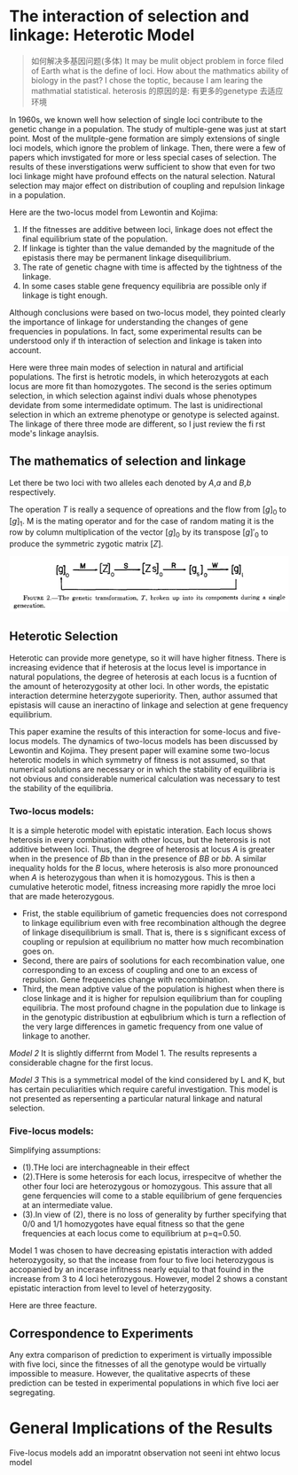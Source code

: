 # The interaction of selection and linkage: Heterotic Model

> 如何解决多基因问题(多体)
> It may be mulit object problem in force filed of Earth
> what is the define of loci.
> How about the mathmatics ability of biology in the past?
> I chose the toptic, because I am learing the mathmatial statistical.
> heterosis 的原因的是: 有更多的genetype 去适应环境

In 1960s, we known well how selection of single loci contribute to the genetic 
change in a population. The study of multiple-gene was just at start point. 
Most of the mulitple-gene formation are simply extensions of single loci models, 
which ignore the problem of linkage. Then, there were a few of papers which
invstigated for more or less special cases of selection. The results of these
inverstigations werw sufficient to show that even for two loci linkage might have
profound effects on the natural selection. Natural selection may major effect on
distribution of coupling and repulsion linkage in a population.

Here are the two-locus model from Lewontin and Kojima:
1. If the fitnesses are additive between loci, linkage does not effect the final
equilibrium state of the population.
2. If linkage is tighter than the value demanded by the magnitude of the epistasis
there may be permanent linkage disequilibrium.
3. The rate of genetic chagne with time is affected by the tightness of the
linkage.
4. In some cases stable gene frequency equilibria are possible only if linkage
is tight enough.

Although conclusions were based on two-locus model, they pointed clearly the 
importance of linkage for understanding the changes of gene frequencies in
populations. In fact, some experimental results can be understood
only if th interaction of selection and linkage is taken into account.

Here were three main modes of selection in natural and artificial populations.
The first is hetrotic models, in which heterozygots at each locus are more fit
than homozygotes. The second is the series optimum selection, in which selection
against indivi duals whose phenotypes devidate from some intermedidate optimum.
The last is unidirectional selection in which an extreme phenotype or genotype
is selected against. The linkage of there three mode are different, so I just
review the fi rst mode's linkage anaylsis.


## The mathematics of selection and linkage
Let there be two loci with two alleles each denoted by _A_,_a_ and _B_,_b_
respectively.

The operation _T_ is really a sequence of opreations and the flow from $[g]_0$
to $[g]_1$. M is the mating operator and for the case of random mating it is
the row by column multiplication of the vector $[g]_0$ by its transpose $[g]'_0$
to produce the symmetric zygotic matrix $[Z]$. 

![Broken up genetic transformation into its components](img/figure2.png)

## Heterotic Selection
Heterotic can provide more genetype, so it will have higher fitness.
There is increasing evidence that if heterosis at the locus level is importance
in natural populations, the degree of heterosis at each locus is a fucntion of the
amount of heterozygosity at other loci. In other words, the epistatic interaction
determine heterzygote superiority. Then, author assumed that epistasis will cause
an ineractino of linkage and selection at gene frequency equilibrium.

This paper examine the results of this interaction for some-locus and five-locus 
models.
The dynamics of two-locus models has been  discussed by Lewontin and 
Kojima. They present paper will examine some two-locus heterotic models in which
symmetry of fitness is not assumed, so that numerical solutions are necessary
or in which the stability of equilibria is not obvious and considerable 
numerical calculation was necessary to test the stability of the equilibria.

### Two-locus models:

It is a simple heterotic model with epistatic interation. Each locus shows
heterosis in every combination with other locus, but the heterosis is not 
additive between loci. Thus, the degree of heterosis at locus _A_ is greater
when in the presence of _Bb_ than in the presence of _BB_ or _bb_. A similar
inequality holds for the _B_ locus, where heterosis is also more pronounced
when _A_ is heterozygous than when it is homozygous. This is then a 
cumulative heterotic model, fitness increasing more rapidly the mroe loci that
are made heterozygous.

- Frist, the stable equilibrium of gametic frequencies does not correspond to
linkage equilibrium even with free recombination although the degree of linkage
disequilibrium is small. That is, there is s significant excess of coupling or
repulsion at equilibrium no matter how much recombination goes on.
- Second, there are pairs of soolutions for each recombination value, one 
corresponding to an excess of coupling and one to an excess of repulsion. Gene
frequencies change with recombination.
- Third, the mean adptive value of the population is highest when there is close
linkage and it is higher for repulsion equilibrium than for coupling equilibria.
The most profound chagne in the population due to linkage is in the genotypic
distribustion at eqbulibrium which is turn a reflection of the very large 
differences in gametic frequency from one value of linkage to another.

*Model  2*
It is slightly differrnt from Model 1. The results represents a considerable 
chagne for the first locus.

*Model 3*
This is a symmetrical model of the kind considered by L and K, but has certain
peculiarities which require careful investigation. This model is not presented
as repersenting a particular natural linkage and natural selection.

### Five-locus models:
Simplifying assumptions:
- (1).THe loci are interchagneable in their effect
- (2).THere is some heterosis for each locus, irrespecitve of whether the other
four loci are heterozygous or homozygous. This assure that all gene ferquencies
will come to a stable equilibrium of gene ferquencies at an intermediate value.
- (3).In view of (2), there is no loss of generality by further specifying that
0/0 and 1/1 homozygotes have equal fitness so that the gene frequencies at each
locus come to equilibrium at p=q=0.50.

Model 1 was chosen to have decreasing epistatis interaction with added
heterozygosity, so that the incease from four to five loci heterozygous is 
accopanied by an incerase infitness nearly equial to that fouind in the increase
from 3 to 4 loci heterozygous. However, model 2 shows a constant epistatic 
interaction from level to level of heterzygosity.

Here are three feacture.

## Correspondence to Experiments
Any extra comparison of prediction to experiment is virtually impossible with
five loci, since the fitnesses of all the genotype would be virtually impossible
to measure. However, the qualitative aspecrts of these prediction can be tested
in experimental populations in which five loci aer segregating.

# General Implications of the Results
Five-locus models add an imporatnt observation not seeni int ehtwo 
locus model
